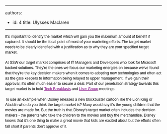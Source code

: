 

---
authors:
  - id: 4
    title: Ulysses Maclaren
---




<span class='intro'> <p><span style="color&#58;#000000;font-family&#58;verdana, sans-serif;font-size&#58;12px;line-height&#58;17px;">It's important to identify the market which will gain you the maximum amount of benefit if captured. It should be the focal point of most of your marketing efforts. The target market needs to be clearly identified with a justification as to why they are your specified target market.&#160;</span></p> </span>

<p>​<span style="color&#58;#000000;font-family&#58;verdana, sans-serif;font-size&#58;12px;line-height&#58;17px;">At SSW our target market comprises of IT Managers and Developers who look for Microsoft backed solutions. They're the ones we focus our marketing energies on because we've found that they're the key decision makers when it comes to adopting new technologies and often act as the gate keepers to information being relayed to upper management. If we gain their approval, it's often much easier to secure a deal. Part of our penetration strategy towards this target market is to hold&#160;</span><a href="http&#58;//www.ssw.com.au/ssw/Events/SSWTechBreakfast.aspx" style="font-family&#58;verdana, sans-serif;font-size&#58;12px;color&#58;purple;line-height&#58;17px;">Tech Breakfasts</a><span style="color&#58;#000000;font-family&#58;verdana, sans-serif;font-size&#58;12px;line-height&#58;17px;">&#160;and&#160;</span><a href="http&#58;//www.ssw.com.au/ssw/Netug/" style="font-family&#58;verdana, sans-serif;font-size&#58;12px;color&#58;purple;line-height&#58;17px;">User Group</a><span style="color&#58;#000000;font-family&#58;verdana, sans-serif;font-size&#58;12px;line-height&#58;17px;">&#160;meetings.</span><br style="font-family&#58;verdana, sans-serif;font-size&#58;12px;color&#58;#000000;line-height&#58;17px;"><br style="font-family&#58;verdana, sans-serif;font-size&#58;12px;color&#58;#000000;line-height&#58;17px;"><span style="color&#58;#000000;font-family&#58;verdana, sans-serif;font-size&#58;12px;line-height&#58;17px;">To use an example when Disney releases a new blockbuster cartoon like the Lion King or Aladdin who do you think the target market is? Many would say it's the young children that the movies are made for. But the truth is that Disney's target market often includes the decision makers - the parents who take the children to the movies and buy the merchandise. Disney knows that it's one thing to make a great movie that kids are excited about but the efforts often fall short if parents don't approve of it. &#160;</span>​</p>


